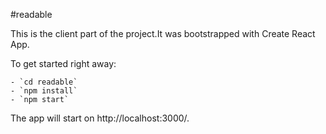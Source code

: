 #readable

This is the client part of the project.It was bootstrapped with Create React App.

To get started right away:

    - `cd readable`
	- `npm install`
    - `npm start`
	
The app will start on http://localhost:3000/.